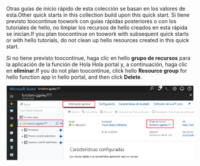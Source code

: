 <span data-ttu-id="251b9-101">Otras guías de inicio rápido de esta colección se basan en los valores de esta.</span><span class="sxs-lookup"><span data-stu-id="251b9-101">Other quick starts in this collection build upon this quick start.</span></span> <span data-ttu-id="251b9-102">Si tiene previsto toocontinue toowork con guías rápidas posteriores o con los tutoriales de hello, no limpiar los recursos de hello creados en esta rápida se inician.</span><span class="sxs-lookup"><span data-stu-id="251b9-102">If you plan toocontinue on toowork with subsequent quick starts or with hello tutorials, do not clean up hello resources created in this quick start.</span></span> 

<span data-ttu-id="251b9-103">Si no tiene previsto toocontinue, haga clic en hello **grupo de recursos** para la aplicación de la función de Hola Hola portal y, a continuación, haga clic en **eliminar**.</span><span class="sxs-lookup"><span data-stu-id="251b9-103">If you do not plan toocontinue, click hello **Resource group** for hello function app in hello portal, and then click **Delete**.</span></span> 

![Seleccione hello toodelete de grupo de recursos de aplicación de la función de hello.](./media/functions-quickstart-cleanup/functions-app-delete-resource-group.png)
